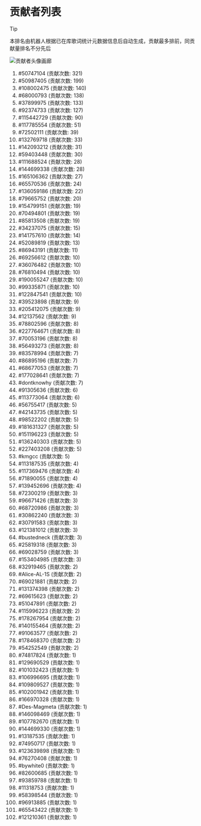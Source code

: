 # 贡献者列表

> [!TIP]
> 本排名由机器人根据已在库歌词统计元数据信息后自动生成，贡献最多排前，同贡献量排名不分先后

![贡献者头像画廊](./CONTRIBUTORS.svg)

1. #50747104 (贡献次数: 321)
2. #50987405 (贡献次数: 199)
3. #108002475 (贡献次数: 140)
4. #68000793 (贡献次数: 138)
5. #37899975 (贡献次数: 133)
6. #92374733 (贡献次数: 127)
7. #115442729 (贡献次数: 90)
8. #117785554 (贡献次数: 51)
9. #72502111 (贡献次数: 39)
10. #132769718 (贡献次数: 33)
11. #142093212 (贡献次数: 31)
12. #59403448 (贡献次数: 30)
13. #111688524 (贡献次数: 28)
14. #144699338 (贡献次数: 28)
15. #165106362 (贡献次数: 27)
16. #65570536 (贡献次数: 24)
17. #136059186 (贡献次数: 22)
18. #79665752 (贡献次数: 20)
19. #154799151 (贡献次数: 19)
20. #70494801 (贡献次数: 19)
21. #85813508 (贡献次数: 19)
22. #34237075 (贡献次数: 15)
23. #141757610 (贡献次数: 14)
24. #52089819 (贡献次数: 13)
25. #86943191 (贡献次数: 11)
26. #69256612 (贡献次数: 10)
27. #36076482 (贡献次数: 10)
28. #76810494 (贡献次数: 10)
29. #190055247 (贡献次数: 10)
30. #99335871 (贡献次数: 10)
31. #122847541 (贡献次数: 10)
32. #39523898 (贡献次数: 9)
33. #205412075 (贡献次数: 9)
34. #12137562 (贡献次数: 9)
35. #78802596 (贡献次数: 8)
36. #227764671 (贡献次数: 8)
37. #70053196 (贡献次数: 8)
38. #56493273 (贡献次数: 8)
39. #83578994 (贡献次数: 7)
40. #86895196 (贡献次数: 7)
41. #68677053 (贡献次数: 7)
42. #177028641 (贡献次数: 7)
43. #dontknowhy (贡献次数: 7)
44. #91305636 (贡献次数: 6)
45. #113773064 (贡献次数: 6)
46. #56755417 (贡献次数: 5)
47. #42143735 (贡献次数: 5)
48. #98522202 (贡献次数: 5)
49. #181631327 (贡献次数: 5)
50. #151196223 (贡献次数: 5)
51. #136240303 (贡献次数: 5)
52. #227403208 (贡献次数: 5)
53. #kmgcc (贡献次数: 5)
54. #113187535 (贡献次数: 4)
55. #117369476 (贡献次数: 4)
56. #71890055 (贡献次数: 4)
57. #139452696 (贡献次数: 4)
58. #72300219 (贡献次数: 3)
59. #96671426 (贡献次数: 3)
60. #68720986 (贡献次数: 3)
61. #30862240 (贡献次数: 3)
62. #30791583 (贡献次数: 3)
63. #121381012 (贡献次数: 3)
64. #bustedneck (贡献次数: 3)
65. #25819318 (贡献次数: 3)
66. #69028759 (贡献次数: 3)
67. #153404985 (贡献次数: 3)
68. #32919465 (贡献次数: 2)
69. #Alice-AL-1S (贡献次数: 2)
70. #69021881 (贡献次数: 2)
71. #131374398 (贡献次数: 2)
72. #69615623 (贡献次数: 2)
73. #51047891 (贡献次数: 2)
74. #115996223 (贡献次数: 2)
75. #178267954 (贡献次数: 2)
76. #140155464 (贡献次数: 2)
77. #91063577 (贡献次数: 2)
78. #178468370 (贡献次数: 2)
79. #54252549 (贡献次数: 2)
80. #74817824 (贡献次数: 1)
81. #129690529 (贡献次数: 1)
82. #101032423 (贡献次数: 1)
83. #106996695 (贡献次数: 1)
84. #109809527 (贡献次数: 1)
85. #102001942 (贡献次数: 1)
86. #166970328 (贡献次数: 1)
87. #Des-Magmeta (贡献次数: 1)
88. #146098469 (贡献次数: 1)
89. #107782670 (贡献次数: 1)
90. #144699330 (贡献次数: 1)
91. #13187535 (贡献次数: 1)
92. #74950717 (贡献次数: 1)
93. #123639898 (贡献次数: 1)
94. #76270408 (贡献次数: 1)
95. #bywhite0 (贡献次数: 1)
96. #82600685 (贡献次数: 1)
97. #93859788 (贡献次数: 1)
98. #11318753 (贡献次数: 1)
99. #58398544 (贡献次数: 1)
100. #96913885 (贡献次数: 1)
101. #65543422 (贡献次数: 1)
102. #121210361 (贡献次数: 1)
